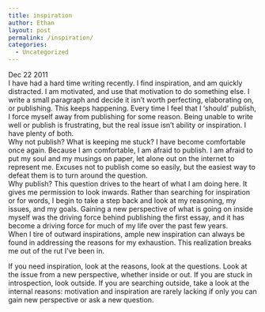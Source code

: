 ```yaml
---
title: inspiration
author: Ethan
layout: post
permalink: /inspiration/
categories:
  - Uncategorized
---
```

Dec 22 2011  
I have had a hard time writing recently. I find inspiration, and am quickly distracted. I am motivated, and use that motivation to do something else. I write a small paragraph and decide it isn&#8217;t worth perfecting, elaborating on, or publishing. This keeps happening. Every time I feel that I &#8216;should&#8217; publish, I force myself away from publishing for some reason. Being unable to write well or publish is frustrating, but the real issue isn&#8217;t ability or inspiration. I have plenty of both.  
Why not publish? What is keeping me stuck? I have become comfortable once again. Because I am comfortable, I am afraid to publish. I am afraid to put my soul and my musings on paper, let alone out on the internet to represent me. Excuses not to publish come so easily, but the easiest way to defeat them is to turn around the question.  
Why publish? This question drives to the heart of what I am doing here. It gives me permission to look inwards. Rather than searching for inspiration or for words, I begin to take a step back and look at my reasoning, my issues, and my goals. Gaining a new perspective of what is going on inside myself was the driving force behind publishing the first essay, and it has become a driving force for much of my life over the past few years.  
When I tire of outward inspirations, ample new inspiration can always be found in addressing the reasons for my exhaustion. This realization breaks me out of the rut I&#8217;ve been in.

If you need inspiration, look at the reasons, look at the questions. Look at the issue from a new perspective, whether inside or out. If you are stuck in introspection, look outside. If you are searching outside, take a look at the internal reasons: motivation and inspiration are rarely lacking if only you can gain new perspective or ask a new question.